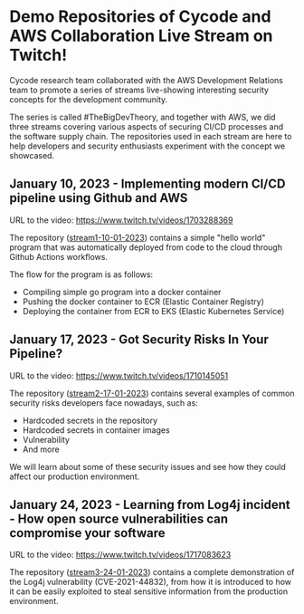 # Demo Repositories of Cycode and AWS Collaboration Live Stream on Twitch!

Cycode research team collaborated with the AWS Development Relations team to promote a series of streams live-showing interesting security concepts for the development community.

The series is called #TheBigDevTheory, and together with AWS, we did three streams covering various aspects of securing CI/CD processes and the software supply chain. The repositories used in each stream are here to help developers and security enthusiasts experiment with the concept we showcased.

## January 10, 2023 - Implementing modern CI/CD pipeline using Github and AWS

URL to the video: https://www.twitch.tv/videos/1703288369

The repository ([stream1-10-01-2023](./stream1-10-01-2023/)) contains a simple "hello world" program that was automatically deployed from code to the cloud through Github Actions workflows.

The flow for the program is as follows:

- Compiling simple go program into a docker container
- Pushing the docker container to ECR (Elastic Container Registry)
- Deploying the container from ECR to EKS (Elastic Kubernetes Service)

## January 17, 2023 - Got Security Risks In Your Pipeline?

URL to the video: https://www.twitch.tv/videos/1710145051

The repository ([stream2-17-01-2023](./stream2-17-01-2023/)) contains several examples of common security risks developers face nowadays, such as:

- Hardcoded secrets in the repository
- Hardcoded secrets in container images
- Vulnerability
- And more

We will learn about some of these security issues and see how they could affect our production environment.

## January 24, 2023 - Learning from Log4j incident - How open source vulnerabilities can compromise your software

URL to the video: https://www.twitch.tv/videos/1717083623

The repository ([stream3-24-01-2023](./stream3-24-01-2023/)) contains a complete demonstration of the Log4j vulnerability (CVE-2021-44832), from how it is introduced to how it can be easily exploited to steal sensitive information from the production environment.